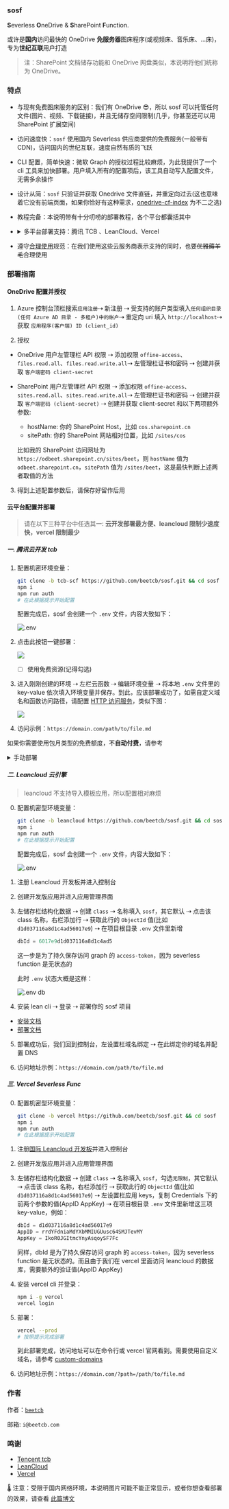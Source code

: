 ### sosf

**S**everless **O**neDrive & **S**harePoint **F**unction.

或许是**国内**访问最快的 OneDrive **免服务器**图床程序(或视频床、音乐床、...床)，专为**世纪互联**用户打造

> 注：SharePoint 文档储存功能和 OneDrive 网盘类似，本说明将他们统称为 OneDrive。

### 特点

- 与现有免费图床服务的区别：我们有 OneDrive 😎，所以 sosf 可以托管任何文件(图片、视频、下载链接)，并且无储存空间限制(几乎，你甚至还可以用 SharePoint 扩展空间)

- 访问速度快：`sosf` 使用国内 Severless 供应商提供的免费服务(一般带有 CDN)，访问国内的世纪互联，速度自然有质的飞跃

- CLI 配置，简单快速：微软 Graph 的授权过程比较麻烦，为此我提供了一个 cli 工具来加快部署。用户填入所有的配置项后，该工具自动写入配置文件，无需多余操作

- 设计从简：`sosf` 只验证并获取 Onedrive 文件直链，并重定向过去(这也意味着它没有前端页面，如果你恰好有这种需求，[onedrive-cf-index](https://github.com/spencerwooo/onedrive-cf-index) 为不二之选)

- 教程完备：本说明带有十分叨唠的部署教程，各个平台都囊括其中

- <details>
     <summary>多平台部署支持：腾讯 TCB 、LeanCloud、Vercel</summary>

  - [Leancloud 云引擎开发版 (🎉)](https://www.leancloud.cn/engine/)：每天 1GB 外网出流量，`sosf` 流量消耗少，我相信 1GB 完全够用了。此外，公网访问必须绑定备案域名，详见 [定价](https://www.leancloud.cn/pricing/)；缺点是它有个[休眠策略](https://leancloud.cn/docs/leanengine_plan.html#hash643734278)

  - [腾讯云开发免费额度 (⚡)](https://cloud.tencent.com/product/tcb)：就速度而言它应该是最快的，缺点是每月有使用量限制 `执行内存(GB) * 执行时间(s)` 为 1000 GBs，云函数公网访问月流量限制为 1 GB，详见 [免费额度](https://cloud.tencent.com/document/product/876/39095)。如果你觉得服务不错，也可按量付费表示支持

  - [Vercel Severless Func (🌸)](https://vercel.com/docs/serverless-functions/introduction)：它是国外服务器，速度不如前两家；不过国内访问速度也不错，不需要备案，免费额度也绝对够用：云函数使用量限制 `执行内存(GB) * 执行时间(h)` 为 100 GB-Hrs，月流量 100 GB, 详见 [Fair Use Policy](https://vercel.com/docs/platform/fair-use-policy)
  </details>

- 遵守[合理使用](https://vercel.com/docs/platform/fair-use-policy)规范：在我们使用这些云服务商表示支持的同时，也要~~优雅薅羊毛~~合理使用

### 部署指南

#### OneDrive 配置并授权

1. Azure 控制台顶栏搜索`应用注册`⇢ 新注册 ⇢ 受支持的账户类型填入`任何组织目录(任何 Azure AD 目录 - 多租户)中的帐户`⇢ 重定向 uri 填入 `http://localhost`⇢ 获取 `应用程序(客户端) ID (client_id)`

2. 授权

- OneDrive 用户左管理栏 API 权限 ⇢ 添加权限 `offine-access`、`files.read.all`、`files.read.write.all`⇢ 左管理栏证书和密码 ⇢ 创建并获取 `客户端密码 client-secret`
- SharePoint 用户左管理栏 API 权限 ⇢ 添加权限 `offine-access`、`sites.read.all`、`sites.read.write.all`⇢ 左管理栏证书和密码 ⇢ 创建并获取 `客户端密码 (client-secret)` ⇢ 创建并获取 client-secret 和以下两项额外参数:

  - hostName: 你的 SharePoint Host，比如 `cos.sharepoint.cn`
  - sitePath: 你的 SharePoint 网站相对位置，比如 `/sites/cos`

  比如我的 SharePoint 访问网址为 `https://odbeet.sharepoint.cn/sites/beet`，则 `hostName` 值为 `odbeet.sharepoint.cn`，`sitePath` 值为 `/sites/beet`，这是最快判断上述两者取值的方法

3. 得到上述配置参数后，请保存好留作后用

#### 云平台配置并部署

> 请在以下三种平台中任选其一: **云开发部署最方便、leancloud 限制少速度快，vercel 限制最少**

##### 一. 腾讯云开发 tcb

1. 配置机密环境变量：

   ```bash
   git clone -b tcb-scf https://github.com/beetcb/sosf.git && cd sosf
   npm i
   npm run auth
   # 在此根据提示开始配置
   ```

   配置完成后，sosf 会创建一个 `.env` 文件，内容大致如下：

   ![.env](https://i.imgur.com/iTGXe8I.png)

2. 点击此按钮一键部署：<br>

   [![](https://main.qcloudimg.com/raw/67f5a389f1ac6f3b4d04c7256438e44f.svg)](https://console.cloud.tencent.com/tcb/env/index?action=CreateAndDeployCloudBaseProject&appUrl=https%3A%2F%2Fgithub.com%2Fbeetcb%2Fsosf&branch=tcb-scf)

   - [ ] 使用免费资源(记得勾选)

3. 进入刚刚创建的环境 ⇢ 左栏云函数 ⇢ 编辑环境变量 ⇢ 将本地 `.env` 文件里的 key-value 依次填入环境变量并保存。到此，应该部署成功了，如需自定义域名和函数访问路径，请配置 [HTTP 访问服务](https://console.cloud.tencent.com/tcb/env/access?rid=4)，类似下图：

   ![](https://sosf.beetcb.com/?path=/postimg/22/env-console.png)

4. 访问示例：`https://domain.com/path/to/file.md`

如果你需要使用包月类型的免费额度，不**自动付费**，请参考 <details><summary>手动部署</summary>  
0. 配置机密环境变量：

```bash
git clone -b tcb-scf https://github.com/beetcb/sosf.git && cd sosf
npm i
npm run auth
# 在此根据提示开始配置
```

1. 进入云开发[控制台](https://console.cloud.tencent.com/tcb) ⇢ 空模板 ⇢ 确保选择计费方式`包年包月`, 套餐版本`免费版`(这样能够确保免费额度超出后不继续扣费，如果你觉得服务不错，也可按量付费表示支持) ⇢ 进入控制台

2. 环境总览下基础服务栏`数据库` ⇢ 新建并进入集合(名为 `sosf`)

3. 安装 tcb cli 并授权登录：

   ```bash
   npm i -g @cloudbase/cli
   tcb login
   ```

4. 部署云函数：

   ```bash
   tcb fn deploy
   ```

5. 指定 HTTP 访问路径：
   ```bash
   tcb service create -p / -f sosf
   # 让函数在根目录触发
   ```
6. 等待几分钟，就可以开始预览了，访问示例：`https://domain.com/path/to/file.md`
</details>

##### 二. Leancloud 云引擎

> leancloud 不支持导入模板应用，所以配置相对麻烦

0. 配置机密型环境变量：

   ```bash
   git clone -b leancloud https://github.com/beetcb/sosf.git && cd sosf
   npm i
   npm run auth
   # 在此根据提示开始配置
   ```

   配置完成后，sosf 会创建一个 `.env` 文件，内容大致如下：

   ![.env](https://i.imgur.com/iTGXe8I.png)

1. 注册 Leancloud 开发板并进入控制台
2. 创建开发版应用并进入应用管理界面
3. 左储存栏结构化数据 ⇢ 创建 `class` ⇢ 名称填入 `sosf`，其它默认 ⇢ 点击该 class 名称，右栏添加行 ⇢ 获取此行的 `ObjectId` 值(比如 `d1d037116a8d1c4ad56017e9`) ⇢ 在项目根目录 `.env` 文件里新增

   ```js
   dbId = 6017e9d1d037116a8d1c4ad5
   ```

   这一步是为了持久保存访问 graph 的 `access-token`，因为 severless function 是无状态的

   此时 `.env` 状态大概是这样：

   ![.env db](https://i.imgur.com/XoSDuz6.png)

4. 安装 lean cli ⇢ 登录 ⇢ 部署你的 sosf 项目

- [安装文档](https://leancloud.cn/docs/leanengine_cli.html#hash1443149115)
- [部署文档](https://leancloud.cn/docs/leanengine_cli.html#hash-1210017446)

5. 部署成功后，我们回到控制台，左设置栏域名绑定 ⇢ 在此绑定你的域名并配置 DNS

6. 访问地址示例：`https://domain.com/path/to/file.md`

##### 三. Vercel Severless Func

0. 配置机密型环境变量：

   ```bash
   git clone -b vercel https://github.com/beetcb/sosf.git && cd sosf
   npm i
   npm run auth
   # 在此根据提示开始配置
   ```

1. 注册[国际 Leancloud 开发板](https://console.leancloud.app/)并进入控制台
2. 创建开发版应用并进入应用管理界面
3. 左储存栏结构化数据 ⇢ 创建 `class` ⇢ 名称填入 `sosf`，勾选`无限制`，其它默认 ⇢ 点击该 class 名称，右栏添加行 ⇢ 获取此行的 `ObjectId` 值(比如 `d1d037116a8d1c4ad56017e9`) ⇢ 左设置栏应用 keys，复制 Credentials 下的前两个参数的值(AppID AppKey) ⇢ 在项目根目录 `.env` 文件里新增这三项 key-value，例如：

   ```js
   dbId = d1d037116a8d1c4ad56017e9
   AppID = rrdYFdniaMdYXbMMIUGUusc64SMJTevMY
   AppKey = IkoR0JGItmcYnyAsqoySF7Fc
   ```

   同样，dbId 是为了持久保存访问 graph 的 `access-token`，因为 severless function 是无状态的。而且由于我们在 vercel 里面访问 leancloud 的数据库，需要额外的验证值(AppID AppKey)

4. 安装 vercel cli 并登录：

   ```bash
   npm i -g vercel
   vercel login
   ```

5. 部署：

   ```bash
   vercel --prod
   # 按照提示完成部署
   ```

   到此部署完成，访问地址可以在命令行或 vercel 官网看到。需要使用自定义域名，请参考 [custom-domains](https://vercel.com/docs/custom-domains#)

6. 访问地址示例：`https://domain.com/?path=/path/to/file.md`

### 作者

作者：[`beetcb`](https://www.beetcb.com)

邮箱: `i@beetcb.com`

### 鸣谢

- [Tencent tcb](https://github.com/TencentCloudBase)
- [LeanCloud](https://github.com/leancloud)
- [Vercel](https://github.com/vercel/vercel)

🌡 注意：受限于国内网络环境，本说明图片可能不能正常显示，或者你想查看部署的效果，请查看 [此篇博文](https://www.beetcb.com/posts/22/)
